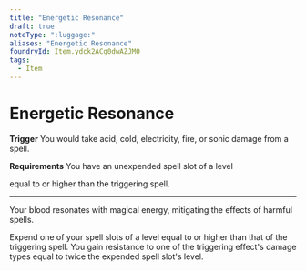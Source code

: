 ```yaml
---
title: "Energetic Resonance"
draft: true
noteType: ":luggage:"
aliases: "Energetic Resonance"
foundryId: Item.ydck2ACg0dwAZJM0
tags:
  - Item
---
```


# Energetic Resonance

**Trigger** You would take acid, cold, electricity, fire, or sonic damage from a spell.

**Requirements** You have an unexpended spell slot of a level

equal to or higher than the triggering spell.

* * *

Your blood resonates with magical energy, mitigating the effects of harmful spells.

Expend one of your spell slots of a level equal to or higher than that of the triggering spell. You gain resistance to one of the triggering effect's damage types equal to twice the expended spell slot's level.

